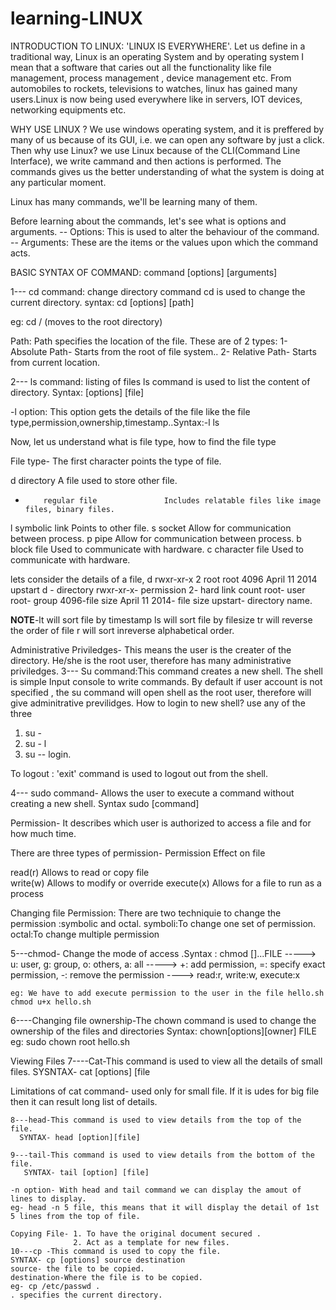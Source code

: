 # learning-LINUX
INTRODUCTION TO LINUX:
'LINUX IS EVERYWHERE'. Let us define in a traditional way, Linux is an operating System and by operating system I mean that a software that caries out all the functionality like file management, process management , device management etc.
From automobiles to rockets, televisions to watches, linux has gained many users.Linux is now being used everywhere like in servers, IOT devices, networking equipments etc.

WHY USE LINUX ?
We use windows operating system, and it is preffered by many of us because of its GUI, i.e. we can open any software by just a click.
Then why use Linux?
we use Linux because of the CLI(Command Line Interface), we write cammand and then actions is performed. The commands gives us the better understanding of what the system is doing at any particular moment.

Linux has many commands, we'll be learning many of them.

Before learning about the commands, let's see what is options and arguments.
-- Options: This is used to alter the behaviour of the command.
-- Arguments: These are the items or the values upon which the command acts.

BASIC SYNTAX OF COMMAND:
command [options] [arguments]

1--- cd command: change directory command cd is used to change the current directory. syntax: cd [options] [path]

eg: cd / (moves to the root directory)

Path: Path specifies the location of the file. These are of 2 types:
1- Absolute Path- Starts from the root of file system..
2- Relative Path- Starts from current location.

2--- ls command: listing of files ls command is used to list the content of directory. Syntax: [options] [file]

-l option: This option gets the details of the file like the file type,permission,ownership,timestamp..Syntax:-l ls

Now, let us understand what is file type, how to find the file type

File type- The first character points the type of file.

d         directory                  A file used to store other file.
-         regular file               Includes relatable files like image files, binary files.
l         symbolic link              Points to other file.
s         socket                     Allow for communication between process.
p         pipe                       Allow for communication between process.
b         block file                 Used to communicate with hardware.
c         character file             Used to communicate with hardware.

lets consider the details of a file, d  rwxr-xr-x 2 root root 4096 April 11 2014 upstart
 d - directory
 rwxr-xr-x- permission
  2- hard link count
  root- user 
  root- group
  4096-file size
  April 11 2014- file size
  upstart- directory name.
  
  **NOTE**-lt will sort file by timestamp
  ls will sort file by filesize
  tr will reverse the order of file
  r will sort inreverse alphabetical order.
  
  
  Administrative Priviledges- This means the user is the creater of the directory. He/she is the root user, therefore has many administrative priviledges.
  3--- Su command:This command creates a new shell. The shell is simple Input console to write commands. By default if user account is not specified , the su command will open shell as the root user, therefore will give adminitrative previlidges.
  How to login to new shell?
  use any of the three
  1. su -
  2. su - l
  3. su -- login.
  
  To logout : 'exit' command is used to logout out from the shell.
  
  4--- sudo command- Allows the user to execute a command without creating a new shell. Syntax sudo [command]
  
  
  Permission- It describes which user is authorized to access a file and for how much time.
  
  There are three types of permission-
  Permission              Effect on file                  
  
  read(r)                 Allows to read or copy file    
  write(w)                Allows to modify or override
  execute(x)              Allows for a file to run as a process
  
  
  Changing file Permission: There are two techniquie to change the permission :symbolic and octal.
  symboli:To change one set of permission.
  octal:To change multiple permission
  
  5---chmod- Change the mode of access .Syntax : chmod [<SET><ACTION><PERMISSIONS>]...FILE
 <SET>-----> u: user, g: group, o: others, a: all 
  <ACTION>-----> +: add permission, =: specify exact permission, -: remove the permission
   <PERMISSION>----> read:r, write:w, execute:x
    
    eg: We have to add execute permission to the user in the file hello.sh
    chmod u+x hello.sh
    
   6----Changing file ownership-The chown command is used to change the ownership of the files and directories
    Syntax: chown[options][owner]  FILE
    eg: sudo chown root hello.sh
  
  Viewing Files
  7----Cat-This command is used to view all the details of small files.
  SYSNTAX- cat [options] [file
  
  Limitations of cat command- used only for small file. If it is udes for big file then it can result long list of details.
    
    8---head-This command is used to view details from the top of the file.
      SYNTAX- head [option][file]
    
    9---tail-This command is used to view details from the bottom of the file.
       SYNTAX- tail [option] [file]
    
    -n option- With head and tail command we can display the amout of lines to display.
    eg- head -n 5 file, this means that it will display the detail of 1st 5 lines from the top of file.
    
    Copying File- 1. To have the original document secured .
                  2. Act as a template for new files.
    10---cp -This command is used to copy the file.
    SYNTAX- cp [options] source destination
    source- the file to be copied.
    destination-Where the file is to be copied.
    eg- cp /etc/passwd .
    . specifies the current directory.
  
  
                                    


